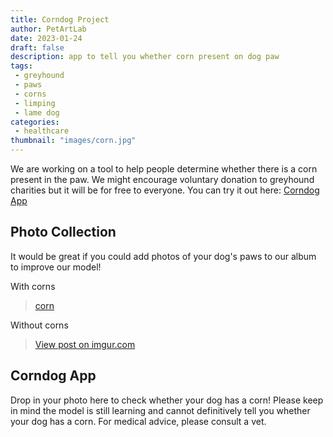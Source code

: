```yaml
---
title: Corndog Project
author: PetArtLab
date: 2023-01-24
draft: false
description: app to tell you whether corn present on dog paw
tags:
 - greyhound
 - paws
 - corns
 - limping
 - lame dog
categories:
 - healthcare
thumbnail: "images/corn.jpg"
---
```


We are working on a tool to help people determine whether there is a corn present in the paw. We might encourage voluntary donation to greyhound charities but it will be for free to everyone. 
You can try it out here: [Corndog App](https://huggingface.co/spaces/com48com/corndog)


## **Photo Collection** ##
It would be great if you could add photos of your dog's paws to our album to improve our model! 

With corns
<blockquote class="imgur-embed-pub" lang="en" data-id="a/pePHeVW"  ><a href="//imgur.com/a/pePHeVW">corn</a></blockquote><script async src="//s.imgur.com/min/embed.js" charset="utf-8"></script>

Without corns
<blockquote class="imgur-embed-pub" lang="en" data-id="a/qnjbkBg"><a href="//imgur.com/a/qnjbkBg">View post on imgur.com</a></blockquote><script async src="//s.imgur.com/min/embed.js" charset="utf-8"></script>


## **Corndog App** ##

Drop in your photo here to check whether your dog has a corn! Please keep in mind the model is still learning and cannot definitively tell you whether your dog has a corn. For medical advice, please consult a vet.

<script
	type="module"
	src="https://gradio.s3-us-west-2.amazonaws.com/3.4/gradio.js"
></script>

<gradio-app src="https://com48com-corndog.hf.space"></gradio-app>
